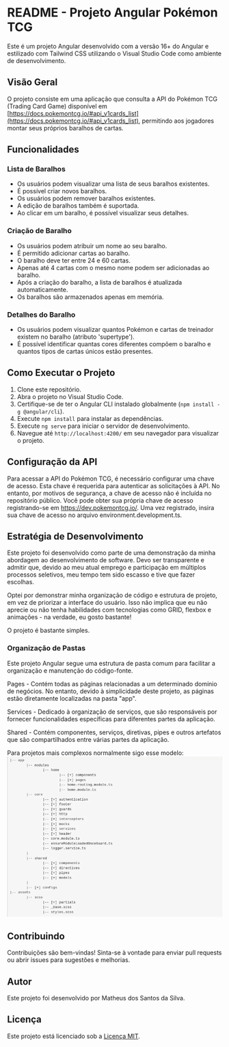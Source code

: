 # README - Projeto Angular Pokémon TCG

Este é um projeto Angular desenvolvido com a versão 16+ do Angular e estilizado com Tailwind CSS utilizando o Visual Studio Code como ambiente de desenvolvimento.

## Visão Geral

O projeto consiste em uma aplicação que consulta a API do Pokémon TCG (Trading Card Game) disponível em [https://docs.pokemontcg.io/#api_v1cards_list](https://docs.pokemontcg.io/#api_v1cards_list), permitindo aos jogadores montar seus próprios baralhos de cartas.

## Funcionalidades

### Lista de Baralhos

- Os usuários podem visualizar uma lista de seus baralhos existentes.
- É possível criar novos baralhos.
- Os usuários podem remover baralhos existentes.
- A edição de baralhos também é suportada.
- Ao clicar em um baralho, é possível visualizar seus detalhes.

### Criação de Baralho

- Os usuários podem atribuir um nome ao seu baralho.
- É permitido adicionar cartas ao baralho.
- O baralho deve ter entre 24 e 60 cartas.
- Apenas até 4 cartas com o mesmo nome podem ser adicionadas ao baralho.
- Após a criação do baralho, a lista de baralhos é atualizada automaticamente.
- Os baralhos são armazenados apenas em memória.

### Detalhes do Baralho

- Os usuários podem visualizar quantos Pokémon e cartas de treinador existem no baralho (atributo 'supertype').
- É possível identificar quantas cores diferentes compõem o baralho e quantos tipos de cartas únicos estão presentes.

## Como Executar o Projeto

1. Clone este repositório.
2. Abra o projeto no Visual Studio Code.
3. Certifique-se de ter o Angular CLI instalado globalmente (`npm install -g @angular/cli`).
4. Execute `npm install` para instalar as dependências.
5. Execute `ng serve` para iniciar o servidor de desenvolvimento.
6. Navegue até `http://localhost:4200/` em seu navegador para visualizar o projeto.

## Configuração da API
Para acessar a API do Pokémon TCG, é necessário configurar uma chave de acesso. Esta chave é requerida para autenticar as solicitações à API. No entanto, por motivos de segurança, a chave de acesso não é incluída no repositório público. Você pode obter sua própria chave de acesso registrando-se em https://dev.pokemontcg.io/. Uma vez registrado, insira sua chave de acesso no arquivo environment.development.ts.

## Estratégia de Desenvolvimento
Este projeto foi desenvolvido como parte de uma demonstração da minha abordagem ao desenvolvimento de software. Devo ser transparente e admitir que, devido ao meu atual emprego e participação em múltiplos processos seletivos, meu tempo tem sido escasso e tive que fazer escolhas.

Optei por demonstrar minha organização de código e estrutura de projeto, em vez de priorizar a interface do usuário. Isso não implica que eu não aprecie ou não tenha habilidades com tecnologias como GRID, flexbox e animações - na verdade, eu gosto bastante!

O projeto é bastante simples.

### Organização de Pastas
Este projeto Angular segue uma estrutura de pasta comum para facilitar a organização e manutenção do código-fonte. 

Pages - Contém todas as páginas relacionadas a um determinado domínio de negócios. No entanto, devido à simplicidade deste projeto, as páginas estão diretamente localizadas na pasta "app".

Services - Dedicado à organização de serviços, que são responsáveis por fornecer funcionalidades específicas para diferentes partes da aplicação.

Shared - Contém componentes, serviços, diretivas, pipes e outros artefatos que são compartilhados entre várias partes da aplicação.

Para projetos mais complexos normalmente sigo esse modelo:
![Folders sample](src/assets/folder-structure-sample.png)

## Contribuindo

Contribuições são bem-vindas! Sinta-se à vontade para enviar pull requests ou abrir issues para sugestões e melhorias.

## Autor

Este projeto foi desenvolvido por Matheus dos Santos da Silva.

## Licença

Este projeto está licenciado sob a [Licença MIT](https://opensource.org/licenses/MIT).
